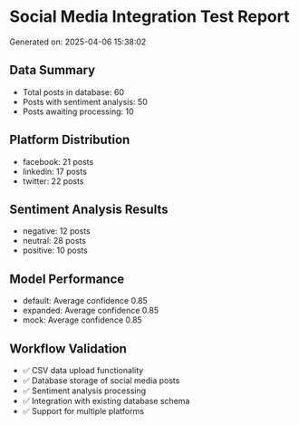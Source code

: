 # Social Media Integration Test Report
Generated on: 2025-04-06 15:38:02

## Data Summary
- Total posts in database: 60
- Posts with sentiment analysis: 50
- Posts awaiting processing: 10

## Platform Distribution
- facebook: 21 posts
- linkedin: 17 posts
- twitter: 22 posts

## Sentiment Analysis Results
- negative: 12 posts
- neutral: 28 posts
- positive: 10 posts

## Model Performance
- default: Average confidence 0.85
- expanded: Average confidence 0.85
- mock: Average confidence 0.85

## Workflow Validation
- ✅ CSV data upload functionality
- ✅ Database storage of social media posts
- ✅ Sentiment analysis processing
- ✅ Integration with existing database schema
- ✅ Support for multiple platforms
